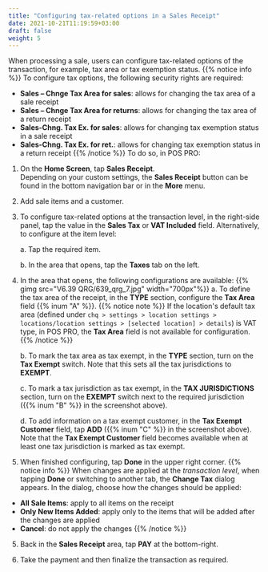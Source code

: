 ```yaml
---
title: "Configuring tax-related options in a Sales Receipt"
date: 2021-10-21T11:19:59+03:00
draft: false
weight: 5
---
```

When processing a sale, users can configure tax-related options of the transaction, for example, tax area or tax exemption status.
{{% notice info %}}
To configure tax options, the following security rights are required:

- **Sales – Chnge Tax Area for sales**: allows for changing the tax area of a sale receipt
- **Sales – Chnge Tax Area for returns**: allows for changing the tax area of a return receipt
- **Sales-Chng. Tax Ex. for sales**: allows for changing tax exemption status in a sale receipt
- **Sales-Chng. Tax Ex. for ret.**: allows for changing tax exemption status in a return receipt
{{% /notice %}}
To do so, in POS PRO:

1. On the **Home Screen**, tap **Sales Receipt**.  
Depending on your custom settings, the **Sales Receipt** button can be found in the bottom navigation bar or in the **More** menu.

2. Add sale items and a customer.

2. To configure tax-related options at the transaction level, in the right-side panel, tap the value in the **Sales Tax** or **VAT Included** field. Alternatively, to configure at the item level:

    a. Tap the required item.

    b. In the area that opens, tap the **Taxes** tab on the left.

3. In the area that opens, the following configurations are available:
{{% gimg src="V6.39 QRG/639_qrg_7.jpg" width="700px"%}} 
    a. To define the tax area of the receipt, in the **TYPE** section, configure the **Tax Area** field {{% inum "A" %}}.
{{% notice note %}}
If the location's default tax area (defined under `chq > settings > location settings > locations/location settings > [selected location] > details`) is VAT type, in POS PRO, the **Tax Area** field is not available for configuration.
{{% /notice %}}

    b. To mark the tax area as tax exempt, in the **TYPE** section, turn on the **Tax Exempt** switch. Note that this sets all the tax jurisdictions to **EXEMPT**.

    c. To mark a tax jurisdiction as tax exempt, in the **TAX JURISDICTIONS** section, turn on the **EXEMPT** switch next to the required jurisdiction ({{% inum "B" %}} in the screenshot above). 

    d. To add information on a tax exempt customer, in the **Tax Exempt Customer** field, tap **ADD** ({{% inum "C" %}} in the screenshot above). Note that the **Tax Exempt Customer** field becomes available when at least one tax jurisdiction is marked as tax exempt. 

4. When finished configuring, tap **Done** in the upper right corner.
{{% notice info %}}
When changes are applied at the *transaction level*, when tapping **Done** or switching to another tab, the **Change Tax** dialog appears. In the dialog, choose how the changes should be applied:

- **All Sale Items**: apply to all items on the receipt
- **Only New Items Added**: apply only to the items that will be added after the changes are applied
- **Cancel**: do not apply the changes
{{% /notice %}}

5. Back in the **Sales Receipt** area, tap **PAY** at the bottom-right.

6. Take the payment and then finalize the transaction as required.
